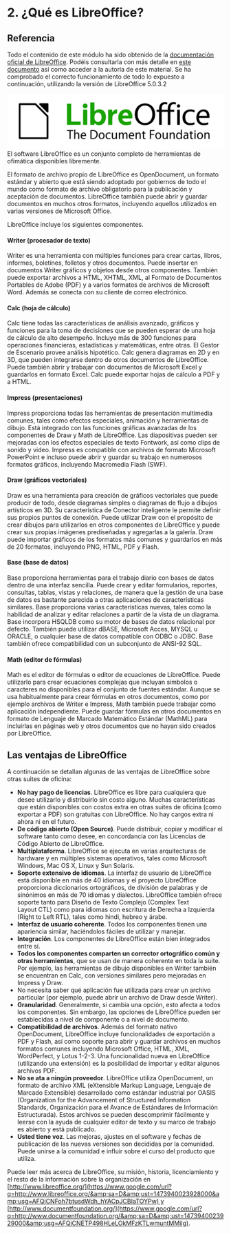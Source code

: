 
# 2. ¿Qué es LibreOffice?

## Referencia

Todo el contenido de este módulo ha sido obtenido de la [documentación oficial de LibreOffice](https://wiki.documentfoundation.org/Documentation/es). Podéis consultarla con más detalle en [este documento](https://wiki.documentfoundation.org/images/b/b9/0100GS3-PrimerosPasosConLibO.pdf) así como acceder a la autoría de este material. Se ha comprobado el correcto funcionamiento de todo lo expuesto a continuación, utilizando la versión de LibreOffice 5.0.3.2 

![](https://raw.githubusercontent.com/catedu/libreOffice-la-suite-ofimatica-libre/master/img/image06.png)
El software LibreOffice es un conjunto completo de herramientas de ofimática disponibles libremente.

El formato de archivo propio de LibreOffice es OpenDocument, un formato estándar y abierto que está siendo adoptado por gobiernos de todo el mundo como formato de archivo obligatorio para la publicación y aceptación de documentos. LibreOffice también puede abrir y guardar documentos en muchos otros formatos, incluyendo aquellos utilizados en varias versiones de Microsoft Office.

LibreOffice incluye los siguientes componentes.

#### Writer (procesador de texto)

Writer es una herramienta con múltiples funciones para crear cartas, libros, informes, boletines, folletos y otros documentos. Puede insertar en documentos Writer gráficos y objetos desde otros componentes. También puede exportar archivos a HTML, XHTML, XML, al Formato de Documentos Portables de Adobe (PDF) y a varios formatos de archivos de Microsoft Word. Además se conecta con su cliente de correo electrónico.

#### Calc (hoja de cálculo)

Calc tiene todas las características de análisis avanzado, gráficos y funciones para la toma de decisiones que se pueden esperar de una hoja de cálculo de alto desempeño. Incluye más de 300 funciones para operaciones financieras, estadísticas y matemáticas, entre otras. El Gestor de Escenario provee análisis hipotético. Calc genera diagramas en 2D y en 3D, que pueden integrarse dentro de otros documentos de LibreOffice. Puede también abrir y trabajar con documentos de Microsoft Excel y guardarlos en formato Excel. Calc puede exportar hojas de cálculo a PDF y a HTML.

#### Impress (presentaciones)

Impress proporciona todas las herramientas de presentación multimedia comunes, tales como efectos especiales, animación y herramientas de dibujo. Está integrado con las funciones gráficas avanzadas de los componentes de Draw y Math de LibreOffice. Las diapositivas pueden ser mejoradas con los efectos especiales de texto Fontwork, así como clips de sonido y video. Impress es compatible con archivos de formato Microsoft PowerPoint e incluso puede abrir y guardar su trabajo en numerosos formatos gráficos, incluyendo Macromedia Flash (SWF).

#### Draw (gráficos vectoriales)

Draw es una herramienta para creación de gráficos vectoriales que puede producir de todo, desde diagramas simples o diagramas de flujo a dibujos artísticos en 3D. Su característica de Conector inteligente le permite definir sus propios puntos de conexión. Puede utilizar Draw con el propósito de crear dibujos para utilizarlos en otros componentes de LibreOffice y puede crear sus propias imágenes prediseñadas y agregarlas a la galería. Draw puede importar gráficos de los formatos más comunes y guardarlos en más de 20 formatos, incluyendo PNG, HTML, PDF y Flash.

#### Base (base de datos)

Base proporciona herramientas para el trabajo diario con bases de datos dentro de una interfaz sencilla. Puede crear y editar formularios, reportes, consultas, tablas, vistas y relaciones, de manera que la gestión de una base de datos es bastante parecida a otras aplicaciones de características similares. Base proporciona varias características nuevas, tales como la habilidad de analizar y editar relaciones a partir de la vista de un diagrama. Base incorpora HSQLDB como su motor de bases de datos relacional por defecto. También puede utilizar dBASE, Microsoft Acces, MYSQL u ORACLE, o cualquier base de datos compatible con ODBC o JDBC. Base también ofrece compatibilidad con un subconjunto de ANSI-92 SQL.

#### Math (editor de fórmulas)

Math es el editor de fórmulas o editor de ecuaciones de LibreOffice. Puede utilizarlo para crear ecuaciones complejas que incluyan símbolos o caracteres no disponibles para el conjunto de fuentes estándar. Aunque se usa habitualmente para crear fórmulas en otros documentos, como por ejemplo archivos de Writer e Impress, Math también puede trabajar como aplicación independiente. Puede guardar fórmulas en otros documentos en formato de Lenguaje de Marcado Matemático Estándar (MathML) para incluirlas en páginas web y otros documentos que no hayan sido creados por LibreOffice.



## Las ventajas de LibreOffice

A continuación se detallan algunas de las ventajas de LibreOffice sobre otras suites de oficina:

- **No hay pago de licencias**. LibreOffice es libre para cualquiera que desee utilizarlo y distribuirlo sin costo alguno. Muchas características que están disponibles con costos extra en otras suites de oficina (como exportar a PDF) son gratuitas con LibreOffice. No hay cargos extra ni ahora ni en el futuro.
- **De código abierto (Open Source)**. Puede distribuir, copiar y modificar el software tanto como desee, en concordancia con las Licencias de Código Abierto de LibreOffice.
- **Multiplataforma**. LibreOffice se ejecuta en varias arquitecturas de hardware y en múltiples sistemas operativos, tales como Microsoft Windows, Mac OS X, Linux y Sun Solaris.
- **Soporte extensivo de idiomas**. La interfaz de usuario de LibreOffice está disponible en más de 40 idiomas y el proyecto LibreOffice proporciona diccionarios ortográficos, de división de palabras y de sinónimos en más de 70 idiomas y dialectos. LibreOffice también ofrece soporte tanto para Diseño de Texto Complejo (Complex Text Layout CTL) como para idiomas con escritura de Derecha a Izquierda (Right to Left RTL), tales como hindi, hebreo y árabe.
- **Interfaz de usuario coherente**. Todos los componentes tienen una apariencia similar, haciéndolos fáciles de utilizar y manejar.
- **Integración**. Los componentes de LibreOffice están bien integrados entre sí.
- **Todos los componentes comparten un corrector ortográfico común y otras herramientas**, que se usan de manera coherente en toda la suite. Por ejemplo, las herramientas de dibujo disponibles en Writer también se encuentran en Calc, con versiones similares pero mejoradas en Impress y Draw.
- No necesita saber qué aplicación fue utilizada para crear un archivo particular (por ejemplo, puede abrir un archivo de Draw desde Writer).
- **Granularidad**. Generalmente, si cambia una opción, esto afecta a todos los componentes. Sin embargo, las opciones de LibreOffice pueden ser establecidas a nivel de componente o a nivel de documento.
- **Compatibilidad de archivos**. Además del formato nativo OpenDocument, LibreOffice incluye funcionalidades de exportación a PDF y Flash, así como soporte para abrir y guardar archivos en muchos formatos comunes incluyendo Microsoft Office, HTML, XML, WordPerfect, y Lotus 1-2-3. Una funcionalidad nueva en LibreOffice (utilizando una extensión) es la posibilidad de importar y editar algunos archivos PDF.
- **No se ata a ningún proveedor**. LibreOffice utiliza OpenDocument, un formato de archivo XML (eXtensible Markup Language, Lenguaje de Marcado Extensible) desarrollado como estándar industrial por OASIS (Organization for the Advancement of Structured Information Standards, Organización para el Avance de Estándares de Información Estructurada). Estos archivos se pueden descomprimir fácilmente y leerse con la ayuda de cualquier editor de texto y su marco de trabajo es abierto y está publicado.
- **Usted tiene voz**. Las mejoras, ajustes en el software y fechas de publicación de las nuevas versiones son decididas por la comunidad. Puede unirse a la comunidad e influir sobre el curso del producto que utiliza.

Puede leer más acerca de LibreOffice, su misión, historia, licenciamiento y el resto de la información sobre la organización en [http://www.libreoffice.org/](https://www.google.com/url?q=http://www.libreoffice.org/&amp;sa=D&amp;ust=1473940023928000&amp;usg=AFQjCNFoh7btusdWdh_hYACpJCBIaTOYPw) y [http://www.documentfoundation.org/](https://www.google.com/url?q=http://www.documentfoundation.org/&amp;sa=D&amp;ust=1473940023929000&amp;usg=AFQjCNETP498HLeLOkMFzKTLwmuntMMiIg).



## 

